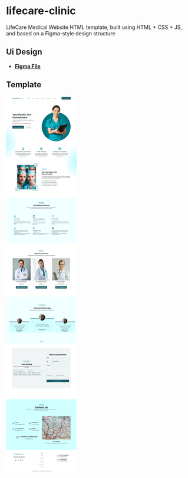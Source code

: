 # lifecare-clinic
LifeCare Medical Website HTML template, built using HTML + CSS + JS, and based on a Figma-style design structure

## Ui Design 
- **[Figma File](https://www.figma.com/design/vhQH9Z7uWI5nt6Ej0ULTVu/Lifecare-Clinic?node-id=125-465&t=tyR3YA4ClJQCld57-1)**

## Template
![lifecare](/assets/UI%20design.png)
